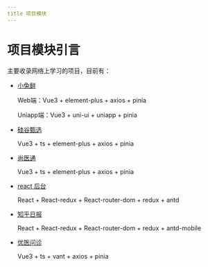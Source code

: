 ```yaml
---
title 项目模块
---
```

# 项目模块引言

主要收录网络上学习的项目，目前有：


- [小兔鲜](./myself/小兔鲜/inweb/all)

  Web端：Vue3 + element-plus + axios + pinia

  Uniapp端：Vue3 + uni-ui + uniapp + pinia

- [硅谷甄选](./myself/硅谷甄选/) 


  Vue3 + ts + element-plus + axios + pinia

- [尚医通](./myself/尚医通/)

  Vue3 + ts + element-plus + axios + pinia

- [react 后台](./myself/react后台/)

  React + React-redux + React-router-dom + redux + antd

- [知乎日报](./myself/知乎日报/react版/)

  React + React-redux + React-router-dom + redux + antd-mobile

- [优医问诊](./myself/优医问诊/)
  
  Vue3 + ts + vant + axios + pinia
